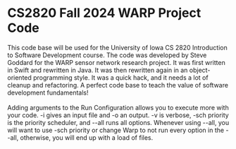 # CS2820 Fall 2024 WARP Project Code
This code base will be used for the University of Iowa CS 2820 Introduction to Software
Development course. The code was developed by Steve Goddard for the WARP sensor network 
research project. It was first written in Swift and rewritten in Java. It was then 
rewritten again in an object-oriented programming style. It was a quick
hack, and it needs a lot of cleanup and refactoring. A perfect code base to teach
the value of software development fundamentals!
<br>
<br>
Adding arguments to the Run Configuration allows you to execute more with your code. -i gives an input file and -o an output. -v is verbose, -sch priority is the priority scheduler, and --all runs all options. Whenever using --all, you will want to use -sch priority or change Warp to not run every option in the --all, otherwise, you will end up with a load of files. 
